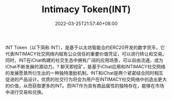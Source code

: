 ﻿---
weight: 
title: "Intimacy Token(INT)"
description: "INT Token（以下简称 INT），是基于以太坊智能合约ERC20开发的数字货币，它代表INTIMACY社交网络内赋有公众信任的重要价值凭证，可以进行转让和交易"
date: 2022-03-25T21:57:40+08:00
lastmod: 2022-03-25T16:45:40+08:00
draft: false
authors: ["Metabd"]
featuredImage: "intimacy-tokenint.webp"
link: ""
tags: ["数字代币","Intimacy Token(INT)"]
categories: ["navigation"]
navigation: ["数字代币"]
lightgallery: true
toc: true
pinned: false
recommend: false
recommend1: false
---
INT Token（以下简称 INT），是基于以太坊智能合约ERC20开发的数字货币，它代表INTIMACY社交网络内赋有公众信任的重要价值凭证，可以进行转让和交易。同时，INT在iChat构建的社交生态中拥有广阔的应用场景，可以自由流通，成为iChat不断发展的源动力。?
聊天即挖矿，是基于iChat应用和INTIMACY社交网络的发展愿景所衍生出的一种独特激励机制。INT和iChat是两个紧密结合同时相互促进的产品设计。优质的社交行为将会为用户在INTIMACY社交网络中创造出更大的价值，从而获取更多的INT。而INT作为具有商品属性的独特存在，能够在市场中进行交易和兑换。
